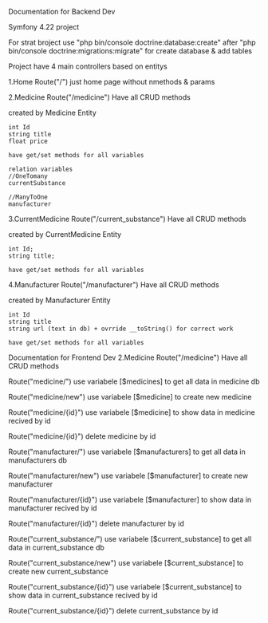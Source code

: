 Documentation for Backend Dev

Symfony 4.22 project  

For strat broject use "php bin/console doctrine:database:create" after "php bin/console doctrine:migrations:migrate" for create database & add tables

Project have 4 main controllers based on entitys

1.Home
  Route("/")
  just home page without nmethods & params
  
2.Medicine
  Route("/medicine")
  Have all CRUD methods
  
  created by Medicine Entity
  
    int Id
    string title
    float price
    
    have get/set methods for all variables
    
    relation variables
    //OneTomany
    currentSubstance
    
    //ManyToOne
    manufacturer   
    
3.CurrentMedicine
  Route("/current_substance")
   Have all CRUD methods
   
   created by CurrentMedicine Entity
   
    int Id;
    string title;
    
    have get/set methods for all variables

4.Manufacturer
  Route("/manufacturer")
   Have all CRUD methods
   
   created by Manufacturer Entity
   
    int Id
    string title
    string url (text in db) + ovrride __toString() for correct work
     
    have get/set methods for all variables
    
Documentation for Frontend Dev
2.Medicine
  Route("/medicine")
  Have all CRUD methods
  
  
    
Route("medicine/") use variabele [$medicines] to get all data in medicine db

Route("medicine/new") use variabele [$medicine] to create new medicine 

Route("medicine/{id}") use variabele [$medicine] to show data in medicine recived by id

Route("medicine/{id}") delete medicine by id



Route("manufacturer/") use variabele [$manufacturers] to get all data in manufacturers db

Route("manufacturer/new") use variabele [$manufacturer] to create new manufacturer 

Route("manufacturer/{id}") use variabele [$manufacturer] to show data in manufacturer recived by id

Route("manufacturer/{id}") delete manufacturer by id



Route("current_substance/") use variabele [$current_substance] to get all data in current_substance db

Route("current_substance/new") use variabele [$current_substance] to create new current_substance 

Route("current_substance/{id}") use variabele [$current_substance] to show data in current_substance recived by id

Route("current_substance/{id}") delete current_substance by id
    
  

  

